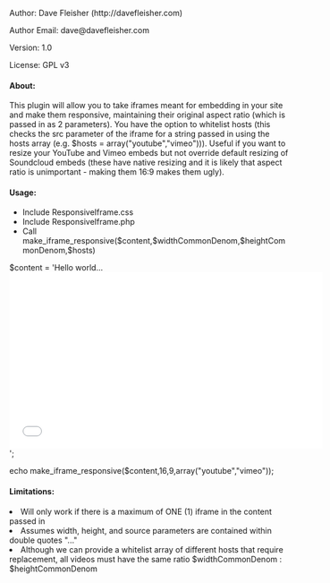 <p>Author: Dave Fleisher (http://davefleisher.com)</p>
<p>Author Email: dave@davefleisher.com</p>
<p>Version: 1.0</p>
<p>License: GPL v3</p>

<h4>About:</h4>
<p>This plugin will allow you to take iframes meant for embedding in your site and make them responsive, maintaining their original aspect ratio (which is passed in as 2 parameters). You have the option to whitelist hosts (this checks the src parameter of the iframe for a string passed in using the hosts array (e.g. $hosts = array("youtube","vimeo"))). Useful if you want to resize your YouTube and Vimeo embeds but not override default resizing of Soundcloud embeds (these have native resizing and it is likely that aspect ratio is unimportant - making them 16:9 makes them ugly).</p>

<h4>Usage:</h4>
<ul>
<li>Include ResponsiveIframe.css</li>
<li>Include ResponsiveIframe.php</li>
<li>Call make_iframe_responsive($content,$widthCommonDenom,$heightCommonDenom,$hosts)</li>
</ul>

<p>$content = 'Hello world...<iframe width="560" height="315" src="//www.youtube.com/embed/jofNR_WkoCE" frameborder="0" allowfullscreen></iframe>';</p>
<p>echo make_iframe_responsive($content,16,9,array("youtube","vimeo"));</p>

<h4>Limitations:</h4>
<li>Will only work if there is a maximum of ONE (1) iframe in the content passed in</li>
<li>Assumes width, height, and source parameters are contained within double quotes "..."</li>
<li>Although we can provide a whitelist array of different hosts that require replacement, all videos must have the same ratio $widthCommonDenom : $heightCommonDenom</li>